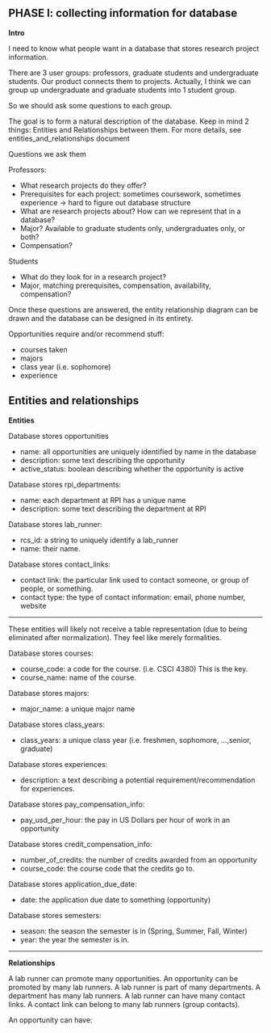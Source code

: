 ## PHASE I: collecting information for database

**Intro**

I need to know what people want in a database that stores research project information. 

There are 3 user groups: professors, graduate students and undergraduate students. Our product connects them to projects. Actually, I think we can group up undergraduate and graduate students into 1 student group.

So we should ask some questions to each group. 

The goal is to form a natural description of the database. Keep in mind 2 things: Entities and Relationships between them. For more details, see entities_and_relationships document

Questions we ask them

Professors:
* What research projects do they offer?
* Prerequisites for each project: sometimes coursework, sometimes experience -> hard to figure out database structure
* What are research projects about? How can we represent that in a database?
* Major? Available to graduate students only, undergraduates only, or both?
* Compensation?

Students
* What do they look for in a research project? 
* Major, matching prerequisites, compensation, availability, compensation?

Once these questions are answered, the entity relationship diagram can be drawn and the database can be designed in its entirety.

Opportunities require and/or recommend stuff:
- courses taken
- majors
- class year (i.e. sophomore)
- experience

## Entities and relationships

**Entities**

Database stores opportunities
* name: all opportunities are uniquely identified by name in the database
* description: some text describing the opportunity
* active_status: boolean describing whether the opportunity is active

Database stores rpi_departments:
* name: each department at RPI has a unique name
* description: some text describing the department at RPI

Database stores lab_runner: 
* rcs_id: a string to uniquely identify a lab_runner
* name: their name.

Database stores contact_links:
* contact link: the particular link used to contact someone, or group of people, or something.
* contact type: the type of contact information: email, phone number, website

--------
These entities will likely not receive a table representation (due to being eliminated after normalization). They feel like merely formalities.

Database stores courses:
* course_code: a code for the course. (i.e. CSCI 4380) This is the key.
* course_name: name of the course.

Database stores majors:
* major_name: a unique major name

Database stores class_years:
* class_years: a unique class year (i.e. freshmen, sophomore, ...,senior, graduate)
  
Database stores experiences:
* description: a text describing a potential requirement/recommendation for experiences.

Database stores pay_compensation_info:
* pay_usd_per_hour: the pay in US Dollars per hour of work in an opportunity

Database stores credit_compensation_info:
* number_of_credits: the number of credits awarded from an opportunity
* course_code: the course code that the credits go to.

Database stores application_due_date:
* date: the application due date to something (opportunity)

Database stores semesters:
* season: the season the semester is in (Spring, Summer, Fall, Winter)  
* year: the year the semester is in. 
---------

**Relationships**

A lab runner can promote many opportunities. An opportunity can be promoted by many lab runners.
A lab runner is part of many departments. A department has many lab runners.
A lab runner can have many contact links. A contact link can belong to many lab runners (group contacts).

An opportunity can have: 


